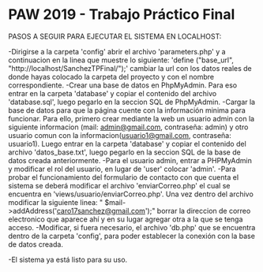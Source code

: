 # PAW 2019 - Trabajo Práctico Final

PASOS A SEGUIR PARA EJECUTAR EL SISTEMA EN LOCALHOST:

-Dirigirse a la carpeta 'config' abrir el archivo 'parameters.php' y a continuacion en la linea que muestre lo siguiente:
'define ("base_url", "http://localhost/SanchezTPFinal/");' 
cambiar la url con los datos reales de donde hayas colocado la carpeta del proyecto y con el nombre correspondiente.
-Crear una base de datos en PhpMyAdmin. Para eso entrar en la carpeta 'database' y copiar el contenido del archivo 'database.sql', luego pegarlo en la seccion SQL de PhpMyAdmin.
-Cargar la base de datos para que la página cuente con la información minima para funcionar. Para ello, primero crear mediante la web un usuario admin con la siguiente informacion (mail: admin@gmail.com, contraseña: admin) y otro usuario comun con la informacion(usuario1@gmail.com, contraseña: usuario1). Luego entrar en la carpeta 'database' y copiar el contenido del archivo 'datos_base.txt', luego pegarlo en la seccion SQL de la base de datos creada anteriormente.
-Para el usuario admin, entrar a PHPMyAdmin y modificar el rol del usuario, en lugar de 'user' colocar 'admin'.
-Para probar el funcionamiento del formulario de contacto con que cuenta el sistema se deberá modificar el archivo 'enviarCorreo.php' el cual se encuentra en 'views/usuario/enviarCorreo.php'. Una vez dentro del archivo modificar la siguiente linea: " $mail->addAddress('caro17sanchez@gmail.com');" borrar la direccion de correo electronico que aparece ahí y en su lugar agregar otra a la que se tenga acceso.
-Modificar, si fuera necesario, el archivo 'db.php' que se encuentra dentro de la carpeta 'config', para poder establecer la conexión con la base de datos creada. 

-El sistema ya está listo para su uso.

